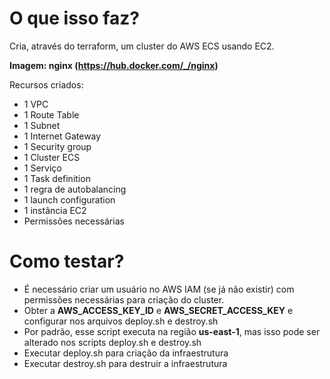 # O que isso faz?

Cria, através do terraform, um cluster do AWS ECS usando EC2.

**Imagem: nginx (https://hub.docker.com/_/nginx)**

Recursos criados:

- 1 VPC
- 1 Route Table
- 1 Subnet
- 1 Internet Gateway
- 1 Security group
- 1 Cluster ECS
- 1 Serviço 
- 1 Task definition
- 1 regra de autobalancing
- 1 launch configuration
- 1 instância EC2
- Permissões necessárias

# Como testar?
- É necessário criar um usuário no AWS IAM (se já não existir) com permissões
necessárias para criação do cluster.
- Obter a **AWS_ACCESS_KEY_ID** e **AWS_SECRET_ACCESS_KEY** e configurar nos arquivos
deploy.sh e destroy.sh
- Por padrão, esse script executa na região **us-east-1**, mas isso pode ser
alterado nos scripts deploy.sh e destroy.sh
- Executar deploy.sh para criação da infraestrutura
- Executar destroy.sh para destruir a infraestrutura